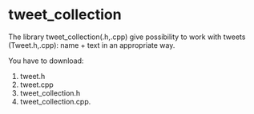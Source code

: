 # tweet_collection

The library tweet_collection(.h,.cpp) give possibility to work with tweets (Tweet.h,.cpp): name + text in an appropriate way.

You have to download:
1) tweet.h
2) tweet.cpp
3) tweet_collection.h
4) tweet_collection.cpp.
